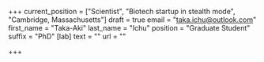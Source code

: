 +++
current_position = ["Scientist", "Biotech startup in stealth mode", "Cambridge, Massachusetts"]
draft = true
email = "taka.ichu@outlook.com"
first_name = "Taka-Aki"
last_name = "Ichu"
position = "Graduate Student"
suffix = "PhD"
[lab]
text = ""
url = ""

+++
